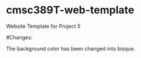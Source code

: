 # cmsc389T-web-template

Website Template for Project 5

#Changes:

The background color has been changed into bisque.